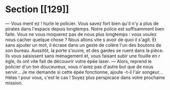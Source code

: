 # Section [[129]]

— Vous ment ez ! hurle le policier. Vous savez fort bien qu'il n'y a plus de pirates dans l'espace depuis longtemps. Notre police est suffisamment bien faite. Vous ne vous moquerez pas de nous plus longtemps : vous voulez nous cacher quelque chose ? Nous allons vite s avoir de quoi il s'agit. Et sans ajouter un mot, il écrase dans un geste de colère l'un des boutons de son bureau. Aussitôt, la porte s'ouvre, et des gardes se ruent dans la pièce. Ils vous saisissent sans ménagement et, vous faisant subir une fouille en r ègle, ils ont vite fait de découvrir votre épée laser. — Alors, reprend le policier d'un ton douceureux, vous n'avez pas d'autre but que de nous servir... Je me demande si cette épée fonctionne, ajoute -t-il l'air songeur... Hélas ! pour vous, c'est le cas ! Soyez plus perspicace dans votre prochaine mission.